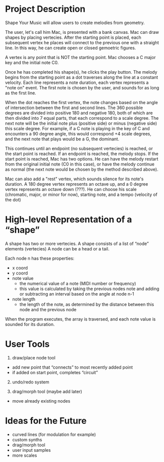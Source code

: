 # Project Description

Shape Your Music will allow users to create melodies from geometry. 

The user, let's call him Mac, is presented with a bank canvas.
Mac can draw shapes by placing vertecies. After the starting point is placed, each subsequent vertex he places will connect to the previous one with a straight line. In this way, he can create open or closed gemoetric figures. 

A vertex is any point that is NOT the starting point. 
Mac chooses a C major key and the initial note C0.

Once he has completed his shape(s), he clicks the play button. The melody begins from the starting point as a dot traverses along the line at a constant velocity. Each line represents a note duration, each vertex represents a "note on" event. The first note is chosen by the user, and sounds for as long as the first line. 

When the dot reaches the first vertex, the note changes based on the angle of intersection between the first and second lines. The 360 possible degrees are divided into positive 180 and negative 180, both of which are then divided into 7 equal parts, that each correspond to a scale degree. The next note will be the initial note plus (positive side) or minus (negative side) this scale degree. For example, if a C note is playing in the key of C and encounters a 90 degree angle, this would correspond +4 scale degrees, and the next note that plays would be a G, the dominant. 

This continues until an endpoint (no subsequent vertecies) is reached, or the start point is reached. If an endpoint is reached, the melody stops. If the start point is reached, Mac has two options. He can have the melody restart from the original initial note (C0 in this case), or have the melody continue as normal (the next note would be chosen by the method described above).

Mac can also add a "rest" vertex, which sounds silence for its note's duration.
A 180 degree vertex represents an octave up, and a 0 degree vertex represents an octave down (???).
He can choose his scale (chromatic, major, or minor for now), starting note, and a tempo (velocity of the dot)


# High-level Representation of a “shape”

A shape has two or more vertecies.
A shape consists of a list of “node” elements (vertecies)
A node can be a head or a tail. 

Each node n has these properties:
- x coord
- y coord
- note value        
  - the numerical value of a note (MIDI number or frequency)
  - this value is calculated by taking the previous nodes note and adding or subtracting an interval based on the angle at node n-1
- note length       
  - the length of the note, as determined by the distance between this node and the previous node

When the program executes, the array is traversed, and each note value is sounded for its duration.

# User Tools

1. draw/place node tool
  - add new point that “connects” to most recently added point
  - if added on start point, completes “circuit”

2. undo/redo system

3. drag/morph tool (maybe add later)
  - move already existing nodes

# Ideas for the Future

- curved lines (for modulation for example)
- custom synths
- drag/morph tool
- user input samples
- more scales